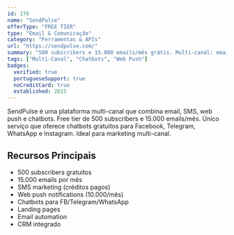 ```yaml
---
id: 176
name: "SendPulse"
offerType: "FREE TIER"
type: "Email & Comunicação"
category: "Ferramentas & APIs"
url: "https://sendpulse.com/"
summary: "500 subscribers e 15.000 emails/mês grátis. Multi-canal: email, SMS, web push, chatbots."
tags: ["Multi-Canal", "Chatbots", "Web Push"]
badges:
  verified: true
  portugueseSupport: true
  noCreditCard: true
  established: 2015
---
```


SendPulse é uma plataforma multi-canal que combina email, SMS, web push e chatbots. Free tier de 500 subscribers e 15.000 emails/mês. Único serviço que oferece chatbots gratuitos para Facebook, Telegram, WhatsApp e Instagram. Ideal para marketing multi-canal.

## Recursos Principais

- 500 subscribers gratuitos
- 15.000 emails por mês
- SMS marketing (créditos pagos)
- Web push notifications (10.000/mês)
- Chatbots para FB/Telegram/WhatsApp
- Landing pages
- Email automation
- CRM integrado
